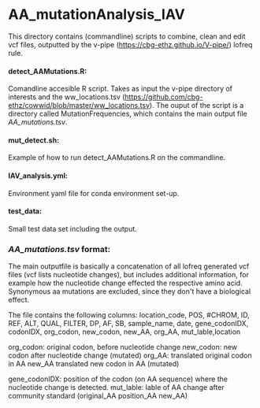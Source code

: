 # AA_mutationAnalysis_IAV

This directory contains (commandline) scripts to combine, clean and edit vcf files, outputted by the v-pipe (https://cbg-ethz.github.io/V-pipe/) lofreq rule.

#### detect_AAMutations.R:
Comandline accesible R script. Takes as input the v-pipe directory of interests and the ww_locations.tsv (https://github.com/cbg-ethz/cowwid/blob/master/ww_locations.tsv). The ouput of the script is a directory called MutationFrequencies, which contains the main output file *AA_mutations.tsv*.

#### mut_detect.sh:
Example of how to run detect_AAMutations.R on the commandline.

#### IAV_analysis.yml:
Environment yaml file for conda environment set-up.

#### test_data:
Small test data set including the output.


### *AA_mutations.tsv* format:

The main outputfile is basically a concatenation of all lofreq generated vcf files (vcf lists nucleotide changes), but includes additional information, for example how the nucleotide change effected the respective amino acid. Synonymous aa mutations are excluded, since they don't have a biological effect.

The file contains the following columns:
location_code, POS, #CHROM, ID, REF, ALT, QUAL, FILTER, DP, AF, SB, sample_name, date, gene_codonIDX, codonIDX, org_codon, new_codon, new_AA, org_AA, mut_lable,location

org_codon:     original codon, before nucleotide change
new_codon:     new codon after nucleotide change (mutated)
org_AA:        translated original codon in AA
new_AA         translated new codon in AA (mutated)  

gene_codonIDX: position of the codon (on AA sequence) where the nucleotide change is detected.
mut_lable:     lable of AA change after community standard (original_AA position_AA new_AA) 



